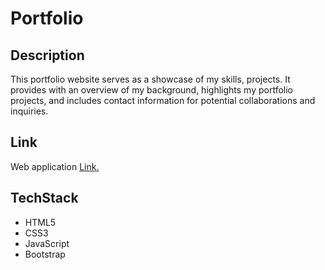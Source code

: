 # Portfolio

## Description 
This portfolio website serves as a showcase of my skills, projects. It provides with an overview of my background, highlights my portfolio projects, and includes contact information for potential collaborations and inquiries.

## Link
Web application [Link.](https://nick-vns.github.io/portfolio/)

## TechStack
+ HTML5
+ CSS3
+ JavaScript
+ Bootstrap


